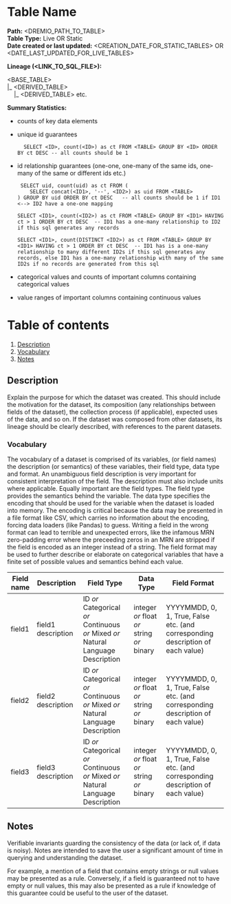 # Table Name 

<b>Path:</b> <DREMIO_PATH_TO_TABLE> <br/>
<b>Table Type:</b> Live OR Static <br/>
<b>Date created or last updated:</b> <CREATION_DATE_FOR_STATIC_TABLES> OR <DATE_LAST_UPDATED_FOR_LIVE_TABLES> <br/>

<b>Lineage (<LINK_TO_SQL_FILE>): </b>

<BASE_TABLE> <br/>
|_ <DERIVED_TABLE> <br/>
&nbsp;&nbsp;&nbsp;&nbsp;|_ <DERIVED_TABLE> etc. <br/>

<b>Summary Statistics:</b>

- counts of key data elements
- unique id guarantees
  ```
    SELECT <ID>, count(<ID>) as ct FROM <TABLE> GROUP BY <ID> ORDER BY ct DESC -- all counts should be 1
  ```
- id relationship guarantees (one-one, one-many of the same ids, one-many of the same or different ids etc.)
   ``` 
    SELECT uid, count(uid) as ct FROM (
       SELECT concat(<ID1>, '--', <ID2>) as uid FROM <TABLE>
   ) GROUP BY uid ORDER BY ct DESC   -- all counts should be 1 if ID1 <--> ID2 have a one-one mapping
   ```

   ```
   SELECT <ID1>, count(<ID2>) as ct FROM <TABLE> GROUP BY <ID1> HAVING ct > 1 ORDER BY ct DESC  -- ID1 has a one-many relationship to ID2 if this sql generates any records

   SELECT <ID1>, count(DISTINCT <ID2>) as ct FROM <TABLE> GROUP BY <ID1> HAVING ct > 1 ORDER BY ct DESC  -- ID1 has is a one-many relationship to many different ID2s if this sql generates any records, else ID1 has a one-many relationship with many of the same ID2s if no records are generated from this sql
   ```
- categorical values and counts of important columns containing categorical values
- value ranges of important columns containing continuous values


# Table of contents
1. [Description](#description)
2. [Vocabulary](#vocab)
3. [Notes](#notes)

## Description <a name="description"></a>

Explain the purpose for which the dataset was created.  This should include the motivation
for the dataset, its composition (any relationships between fields of the dataset),
the collection process (if applicable), expected uses of the data, and so on.  If the dataset was composed
from other datasets, its lineage should be clearly described, with references to the
parent datasets.

### Vocabulary <a name="vocab"></a>

The vocabulary of a dataset is comprised of its variables, (or field names) the description (or semantics) of 
these variables, their field type, data type and format. An unambiguous field description
is very important for consistent interpretation of the field. The description must also include units where applicable. 
Equally important are the field types. The field type provides the semantics behind the variable. The data type specifies the encoding that should be used for the variable when the dataset is loaded into memory. The encoding is critical because the data may be presented in a file format like CSV, which carries no information about the encoding, forcing data loaders (like Pandas) to guess.  Writing a field in the wrong format can lead to terrible and unexpected errors, like the infamous MRN zero-padding error where the preceeding zeros in an MRN are stripped if the field is encoded as an integer instead of a string. The field format may be used to further describe or elaborate on categorical variables that have a finite set of possible values and semantics behind each value. 

| **Field name** | **Description** | **Field Type** | **Data Type** | **Field Format** |
|---|---|---|---|---|
| field1 | field1 description | ID *or* Categorical *or* Continuous *or* Mixed *or* Natural Language Description | integer *or* float *or* string *or* binary | YYYYMMDD, 0, 1, True, False etc. (and corresponding description of each value) |
| field2 | field2 description | ID *or* Categorical *or* Continuous *or* Mixed *or* Natural Language Description | integer *or* float *or* string *or* binary |YYYYMMDD, 0, 1, True, False etc. (and corresponding description of each value) |
| field3 | field3 description | ID *or* Categorical *or* Continuous *or* Mixed *or* Natural Language Description | integer *or* float *or* string *or* binary |YYYYMMDD, 0, 1, True, False etc. (and corresponding description of each value) |

## Notes <a name="notes"></a>
Verifiable invariants guarding the consistency of the data (or lack of, if data is noisy). Notes are intended to save the user a significant amount of time in querying and understanding the dataset.  

For example, a mention of a field that contains empty strings or null values may be presented as a rule. Conversely, if a field is guaranteed not to have empty or null values, this may also be presented as a rule if knowledge of this guarantee could be useful to the user of the dataset. 

